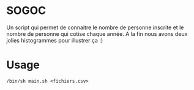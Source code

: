 # SOGOC
Un script qui permet de connaitre le nombre de personne inscrite et le nombre de personne qui cotise chaque année. A la fin nous avons deux jolies histogrammes pour illustrer ça :)

# Usage 
	/bin/sh main.sh <fichiers.csv>
